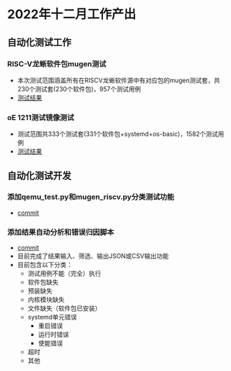 # 2022年十二月工作产出
## 自动化测试工作  
### RISC-V龙蜥软件包mugen测试  
- 本次测试范围涵盖所有在RISCV龙蜥软件源中有对应包的mugen测试套，共230个测试套(230个软件包)，957个测试用例  
- [测试结果](https://github.com/brsf11/Tarsier-Internship/tree/main/Testing/RISCVAnolisPkgTestDec18)
### oE 1211测试镜像测试  
- 测试范围共333个测试套(331个软件包+systemd+os-basic)，1582个测试用例  
- [测试结果](https://github.com/brsf11/Tarsier-Internship/tree/main/Testing/1211-22.03testing)  
## 自动化测试开发  
### 添加qemu_test.py和mugen_riscv.py分类测试功能  
- [commit](https://github.com/brsf11/mugen-riscv/commit/c175c1cf969805bf33134a320844a4db5440f072)  
### 添加结果自动分析和错误归因脚本  
- [commit](https://github.com/brsf11/mugen-riscv/commit/5fe3082559f0675571c9875d30df7fa4ed99f951)  
- 目前完成了结果输入、筛选、输出JSON或CSV输出功能  
- 目前包含以下分类：  
    - 测试用例不能（完全）执行  
    - 软件包缺失  
    - 预装缺失  
    - 内核模块缺失  
    - 文件缺失（软件包已安装）  
    - systemd单元错误  
        - 重启错误  
        - 运行时错误  
        - 使能错误  
    - 超时  
    - 其他  